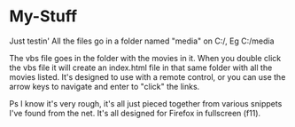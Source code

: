 # My-Stuff
Just testin'
All the files go in a folder named "media" on C:/, Eg C:/media

The vbs file goes in the folder with the movies in it. When you double click the vbs file it will create an index.html file in that same folder with all the movies listed. It's designed to use with a remote control, or you can use the arrow keys to navigate and enter to "click" the links.

Ps I know it's very rough, it's all just pieced together from various snippets I've found from the net. It's all designed for Firefox in fullscreen (f11).
